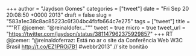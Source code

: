 
+++
author = "Jaydson Gomes"
categories = ["tweet"]
date = "Fri Sep 20 20:08:50 +0000 2013"
draft = false
slug = "583a1ec38c8ac85223c6f304bc4fbfb664c7e275"
tags = ["tweet"]
title = """RT @jcemer: “@reinaldofer..."""
tweet = true
micro = true
tweet_url = "https://twitter.com/jaydson/status/381147962375929857"
+++
RT @jcemer: “@reinaldoferraz: Está no ar o site da Conferência Web W3C Brasil http://t.co/EZ1PROj7B1 #webbr2013” // site bonitão
